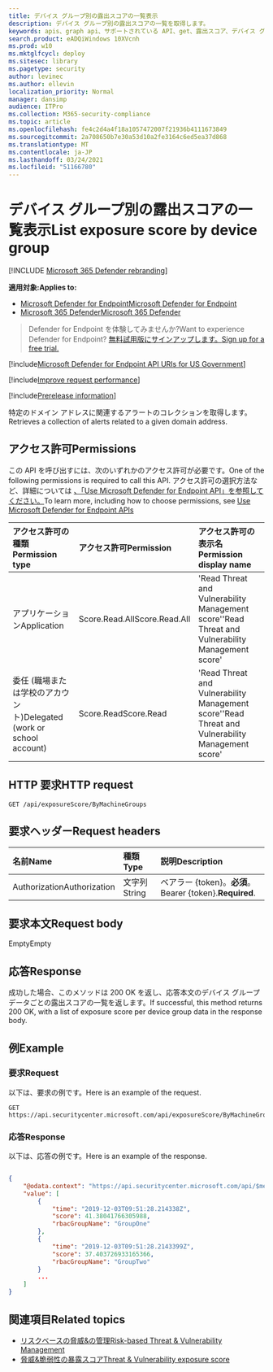 ```yaml
---
title: デバイス グループ別の露出スコアの一覧表示
description: デバイス グループ別の露出スコアの一覧を取得します。
keywords: apis、graph api、サポートされている API、get、露出スコア、デバイス グループ、デバイス グループの露出スコア
search.product: eADQiWindows 10XVcnh
ms.prod: w10
ms.mktglfcycl: deploy
ms.sitesec: library
ms.pagetype: security
author: levinec
ms.author: ellevin
localization_priority: Normal
manager: dansimp
audience: ITPro
ms.collection: M365-security-compliance
ms.topic: article
ms.openlocfilehash: fe4c2d4a4f18a1057472007f21936b4111673849
ms.sourcegitcommit: 2a708650b7e30a53d10a2fe3164c6ed5ea37d868
ms.translationtype: MT
ms.contentlocale: ja-JP
ms.lasthandoff: 03/24/2021
ms.locfileid: "51166780"
---
```

# <a name="list-exposure-score-by-device-group"></a><span data-ttu-id="798d7-104">デバイス グループ別の露出スコアの一覧表示</span><span class="sxs-lookup"><span data-stu-id="798d7-104">List exposure score by device group</span></span>

[!INCLUDE [Microsoft 365 Defender rebranding](../../includes/microsoft-defender.md)]

<span data-ttu-id="798d7-105">**適用対象:**</span><span class="sxs-lookup"><span data-stu-id="798d7-105">**Applies to:**</span></span>
- [<span data-ttu-id="798d7-106">Microsoft Defender for Endpoint</span><span class="sxs-lookup"><span data-stu-id="798d7-106">Microsoft Defender for Endpoint</span></span>](https://go.microsoft.com/fwlink/p/?linkid=2154037)
- [<span data-ttu-id="798d7-107">Microsoft 365 Defender</span><span class="sxs-lookup"><span data-stu-id="798d7-107">Microsoft 365 Defender</span></span>](https://go.microsoft.com/fwlink/?linkid=2118804)

> <span data-ttu-id="798d7-108">Defender for Endpoint を体験してみませんか?</span><span class="sxs-lookup"><span data-stu-id="798d7-108">Want to experience Defender for Endpoint?</span></span> [<span data-ttu-id="798d7-109">無料試用版にサインアップします。</span><span class="sxs-lookup"><span data-stu-id="798d7-109">Sign up for a free trial.</span></span>](https://www.microsoft.com/microsoft-365/windows/microsoft-defender-atp?ocid=docs-wdatp-exposedapis-abovefoldlink) 

[!include[Microsoft Defender for Endpoint API URIs for US Government](../../includes/microsoft-defender-api-usgov.md)]

[!include[Improve request performance](../../includes/improve-request-performance.md)]

[!include[Prerelease information](../../includes/prerelease.md)]

<span data-ttu-id="798d7-110">特定のドメイン アドレスに関連するアラートのコレクションを取得します。</span><span class="sxs-lookup"><span data-stu-id="798d7-110">Retrieves a collection of alerts related to a given domain address.</span></span>

## <a name="permissions"></a><span data-ttu-id="798d7-111">アクセス許可</span><span class="sxs-lookup"><span data-stu-id="798d7-111">Permissions</span></span>

<span data-ttu-id="798d7-112">この API を呼び出すには、次のいずれかのアクセス許可が必要です。</span><span class="sxs-lookup"><span data-stu-id="798d7-112">One of the following permissions is required to call this API.</span></span> <span data-ttu-id="798d7-113">アクセス許可の選択方法など、詳細については [、「Use Microsoft Defender for Endpoint API」を参照してください。](apis-intro.md)</span><span class="sxs-lookup"><span data-stu-id="798d7-113">To learn more, including how to choose permissions, see [Use Microsoft Defender for Endpoint APIs](apis-intro.md)</span></span>

<span data-ttu-id="798d7-114">アクセス許可の種類</span><span class="sxs-lookup"><span data-stu-id="798d7-114">Permission type</span></span> |   <span data-ttu-id="798d7-115">アクセス許可</span><span class="sxs-lookup"><span data-stu-id="798d7-115">Permission</span></span>  |   <span data-ttu-id="798d7-116">アクセス許可の表示名</span><span class="sxs-lookup"><span data-stu-id="798d7-116">Permission display name</span></span>
:---|:---|:---
<span data-ttu-id="798d7-117">アプリケーション</span><span class="sxs-lookup"><span data-stu-id="798d7-117">Application</span></span> | <span data-ttu-id="798d7-118">Score.Read.All</span><span class="sxs-lookup"><span data-stu-id="798d7-118">Score.Read.All</span></span> | <span data-ttu-id="798d7-119">'Read Threat and Vulnerability Management score'</span><span class="sxs-lookup"><span data-stu-id="798d7-119">'Read Threat and Vulnerability Management score'</span></span>
<span data-ttu-id="798d7-120">委任 (職場または学校のアカウント)</span><span class="sxs-lookup"><span data-stu-id="798d7-120">Delegated (work or school account)</span></span> | <span data-ttu-id="798d7-121">Score.Read</span><span class="sxs-lookup"><span data-stu-id="798d7-121">Score.Read</span></span> | <span data-ttu-id="798d7-122">'Read Threat and Vulnerability Management score'</span><span class="sxs-lookup"><span data-stu-id="798d7-122">'Read Threat and Vulnerability Management score'</span></span>

## <a name="http-request"></a><span data-ttu-id="798d7-123">HTTP 要求</span><span class="sxs-lookup"><span data-stu-id="798d7-123">HTTP request</span></span>

```
GET /api/exposureScore/ByMachineGroups
```

## <a name="request-headers"></a><span data-ttu-id="798d7-124">要求ヘッダー</span><span class="sxs-lookup"><span data-stu-id="798d7-124">Request headers</span></span>

| <span data-ttu-id="798d7-125">名前</span><span class="sxs-lookup"><span data-stu-id="798d7-125">Name</span></span>        | <span data-ttu-id="798d7-126">種類</span><span class="sxs-lookup"><span data-stu-id="798d7-126">Type</span></span> | <span data-ttu-id="798d7-127">説明</span><span class="sxs-lookup"><span data-stu-id="798d7-127">Description</span></span>
|:--------------|:-------|:--------------|
| <span data-ttu-id="798d7-128">Authorization</span><span class="sxs-lookup"><span data-stu-id="798d7-128">Authorization</span></span> | <span data-ttu-id="798d7-129">文字列</span><span class="sxs-lookup"><span data-stu-id="798d7-129">String</span></span> | <span data-ttu-id="798d7-130">ベアラー {token}。**必須**。</span><span class="sxs-lookup"><span data-stu-id="798d7-130">Bearer {token}.**Required**.</span></span>

## <a name="request-body"></a><span data-ttu-id="798d7-131">要求本文</span><span class="sxs-lookup"><span data-stu-id="798d7-131">Request body</span></span>

<span data-ttu-id="798d7-132">Empty</span><span class="sxs-lookup"><span data-stu-id="798d7-132">Empty</span></span>

## <a name="response"></a><span data-ttu-id="798d7-133">応答</span><span class="sxs-lookup"><span data-stu-id="798d7-133">Response</span></span>

<span data-ttu-id="798d7-134">成功した場合、このメソッドは 200 OK を返し、応答本文のデバイス グループ データごとの露出スコアの一覧を返します。</span><span class="sxs-lookup"><span data-stu-id="798d7-134">If successful, this method returns 200 OK, with a list of exposure score per device group data in the response body.</span></span>

## <a name="example"></a><span data-ttu-id="798d7-135">例</span><span class="sxs-lookup"><span data-stu-id="798d7-135">Example</span></span>

### <a name="request"></a><span data-ttu-id="798d7-136">要求</span><span class="sxs-lookup"><span data-stu-id="798d7-136">Request</span></span>

<span data-ttu-id="798d7-137">以下は、要求の例です。</span><span class="sxs-lookup"><span data-stu-id="798d7-137">Here is an example of the request.</span></span>

```
GET https://api.securitycenter.microsoft.com/api/exposureScore/ByMachineGroups
```

### <a name="response"></a><span data-ttu-id="798d7-138">応答</span><span class="sxs-lookup"><span data-stu-id="798d7-138">Response</span></span>

<span data-ttu-id="798d7-139">以下は、応答の例です。</span><span class="sxs-lookup"><span data-stu-id="798d7-139">Here is an example of the response.</span></span>

```json

{
    "@odata.context": "https://api.securitycenter.microsoft.com/api/$metadata#ExposureScore",
    "value": [
        {
            "time": "2019-12-03T09:51:28.214338Z",
            "score": 41.38041766305988,
            "rbacGroupName": "GroupOne"
        },
        {
            "time": "2019-12-03T09:51:28.2143399Z",
            "score": 37.403726933165366,
            "rbacGroupName": "GroupTwo"
        }
        ...
    ]
}
```

## <a name="related-topics"></a><span data-ttu-id="798d7-140">関連項目</span><span class="sxs-lookup"><span data-stu-id="798d7-140">Related topics</span></span>

- [<span data-ttu-id="798d7-141">リスクベースの脅威&の管理</span><span class="sxs-lookup"><span data-stu-id="798d7-141">Risk-based Threat & Vulnerability Management</span></span>](https://docs.microsoft.com/microsoft-365/security/defender-endpoint/next-gen-threat-and-vuln-mgt)
- [<span data-ttu-id="798d7-142">脅威&脆弱性の暴露スコア</span><span class="sxs-lookup"><span data-stu-id="798d7-142">Threat & Vulnerability exposure score</span></span>](https://docs.microsoft.com/microsoft-365/security/defender-endpoint/tvm-exposure-score)

